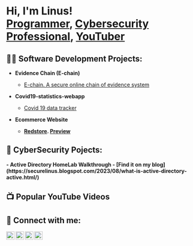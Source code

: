 <h1>Hi, I'm Linus! <br/><a href="https://github.com/LINUSOBURA">Programmer</a>, <a href="https://www.linkedin.com/in/linusobura/">Cybersecurity Professional</a>, <a href="https://www.youtube.com/@linusobura">YouTuber</a></h1>

<h2>👨‍💻 Software Development Projects:</h2>

- <b>Evidence Chain (E-chain)</b>
  - [E-chain. A secure online chain of evidence system](https://github.com/LINUSOBURA/echain/tree/master)
- <b>Covid19-statistics-webapp</b>
  - [Covid 19 data tracker](https://github.com/LINUSOBURA/covid19-statistics-webapp)

- <b>Ecommerce Website<b>
  - [Redstore](https://github.com/LINUSOBURA/redstore). [Preview](https://linusobura.github.io/redstore/)

<h2>🔐 CyberSecurity Pojects:</h2>
- <b>Active Directory HomeLab Walkthrough</b>
  - [Find it on my blog](https://securelinus.blogspot.com/2023/08/what-is-active-directory-active.html/)


<h2>📺 Popular YouTube Videos</h2>


<h2> 🤳 Connect with me:</h2>

[<img align="left" alt="LinusObura | YouTube" width="22px" src="https://cdn.jsdelivr.net/npm/simple-icons@v3/icons/youtube.svg" />][youtube]
[<img align="left" alt="LinusObura | Twitter" width="22px" src="https://cdn.jsdelivr.net/npm/simple-icons@v3/icons/twitter.svg" />][twitter]
[<img align="left" alt="Linusobura | LinkedIn" width="22px" src="https://cdn.jsdelivr.net/npm/simple-icons@v3/icons/linkedin.svg" />][linkedin]
[<img align="left" alt="LinusObura | Instagram" width="22px" src="https://cdn.jsdelivr.net/npm/simple-icons@v3/icons/instagram.svg" />][instagram]

[twitter]: https://twitter.com/oburalinus
[youtube]: https://www.youtube.com/@linusobura
[instagram]: https://www.instagram.com/oburah_/
[linkedin]: https://www.linkedin.com/in/linusobura/

<!--

Here are some ideas to get you started:

- 🔭 I’m currently working on ...
- 🌱 I’m currently learning ...
- 👯 I’m looking to collaborate on ...
- 🤔 I’m looking for help with ...
- 💬 Ask me about ...
- 📫 How to reach me: ...
- 😄 Pronouns: ...
- ⚡ Fun fact: ...
-->

<!---
LINUSOBURA/LINUSOBURA is a ✨ special ✨ repository because its `README.md` (this file) appears on your GitHub profile.
You can click the Preview link to take a look at your changes.
--->
